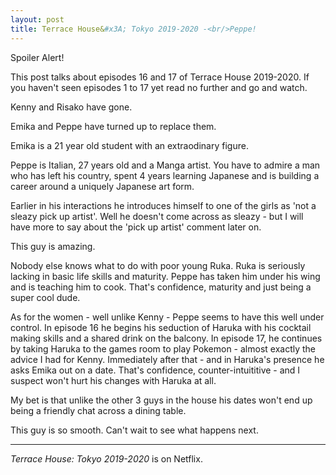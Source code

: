 ```yaml
---
layout: post
title: Terrace House&#x3A; Tokyo 2019-2020 -<br/>Peppe!
---
```


<div class="message">
  Spoiler Alert!  
  
  This post talks about episodes 16 and 17 of Terrace House 2019-2020.  If you haven't seen episodes 1 to 17 yet read no further
  and go and watch.
</div>

Kenny and Risako have gone.

Emika and Peppe have turned up to replace them.

Emika is a 21 year old student with an extraodinary figure.

Peppe is Italian, 27 years old and a Manga artist.  You have to admire a man who has left his country, spent 4 years learning Japanese and is building a career around a uniquely Japanese art form.

Earlier in his interactions he introduces himself to one of the girls as 'not a sleazy pick up artist'.  Well he doesn't come across as sleazy - but I will have more to say about the 'pick up artist' comment later on.

This guy is amazing.

Nobody else knows what to do with poor young Ruka.  Ruka is seriously lacking in basic life skills and maturity.  Peppe has taken him under his wing and is teaching him to cook.  That's confidence, maturity and just being a super cool dude.

As for the women - well unlike Kenny - Peppe seems to have this well under control.  In episode 16 he begins his seduction of Haruka with his cocktail making skills and a shared drink on the balcony.   In episode 17, he continues by taking Haruka to the games room to play Pokemon - almost exactly the advice I had for Kenny.  Immediately after that - and in Haruka's presence he asks Emika out on a date.  That's confidence, counter-intuititive - and I suspect won't hurt his changes with Haruka at all.

My bet is that unlike the other 3 guys in the house his dates won't end up being a friendly chat across a dining table. 

This guy is so smooth.  Can't wait to see what happens next.

----
 
_Terrace House: Tokyo 2019-2020_ is on Netflix.
